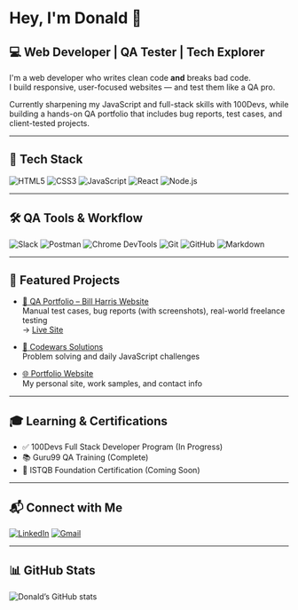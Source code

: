 # Hey, I'm Donald 👋

## 💻 Web Developer | QA Tester | Tech Explorer

I'm a web developer who writes clean code **and** breaks bad code.  
I build responsive, user-focused websites — and test them like a QA pro.

Currently sharpening my JavaScript and full-stack skills with 100Devs, while building a hands-on QA portfolio that includes bug reports, test cases, and client-tested projects.

---

## 🚀 Tech Stack

![HTML5](https://img.shields.io/badge/HTML5-E34F26?style=flat&logo=html5&logoColor=white)
![CSS3](https://img.shields.io/badge/CSS3-1572B6?style=flat&logo=css3&logoColor=white)
![JavaScript](https://img.shields.io/badge/JavaScript-F7DF1E?style=flat&logo=javascript&logoColor=black)
![React](https://img.shields.io/badge/React-20232A?style=flat&logo=react&logoColor=61DAFB)
![Node.js](https://img.shields.io/badge/Node.js-339933?style=flat&logo=nodedotjs&logoColor=white)

---

## 🛠️ QA Tools & Workflow

![Slack](https://img.shields.io/badge/Slack-4A154B?style=flat&logo=slack&logoColor=white)
![Postman](https://img.shields.io/badge/Postman-FF6C37?style=flat&logo=postman&logoColor=white)
![Chrome DevTools](https://img.shields.io/badge/Chrome_DevTools-4285F4?style=flat&logo=googlechrome&logoColor=white)
![Git](https://img.shields.io/badge/Git-F05032?style=flat&logo=git&logoColor=white)
![GitHub](https://img.shields.io/badge/GitHub-181717?style=flat&logo=github&logoColor=white)
![Markdown](https://img.shields.io/badge/Markdown-000000?style=flat&logo=markdown&logoColor=white)

---

## 📂 Featured Projects

- [🧪 QA Portfolio – Bill Harris Website](https://github.com/Don-Doricent/qa-portfolio)  
  Manual test cases, bug reports (with screenshots), real-world freelance testing  
  → [Live Site](https://billharrisart.com)

- [🎯 Codewars Solutions](https://github.com/Don-Doricent/codewars-solutions)  
  Problem solving and daily JavaScript challenges

- [🌐 Portfolio Website](https://dondoricent.netlify.app)  
  My personal site, work samples, and contact info

---

## 🎓 Learning & Certifications

- ✅ 100Devs Full Stack Developer Program (In Progress)  
- 📚 Guru99 QA Training (Complete)  
- 🏁 ISTQB Foundation Certification (Coming Soon)

---

## 📬 Connect with Me

[![LinkedIn](https://img.shields.io/badge/LinkedIn-0A66C2?style=flat&logo=linkedin&logoColor=white)](https://www.linkedin.com/in/donald-doricent/)
[![Gmail](https://img.shields.io/badge/Email-ddoricent97@gmail.com-D14836?style=flat&logo=gmail&logoColor=white)](mailto:ddoricent97@gmail.com)

---

## 📊 GitHub Stats

![Donald’s GitHub stats](https://github-readme-stats.vercel.app/api?username=Don-Doricent&show_icons=true&theme=default)
